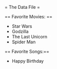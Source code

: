 = The Data File =


== Favorite Movies: ==
* Star Wars
* Godzilla
* The Last Unicorn
* Spider Man



== Favorite Songs:==
* Happy Birthday
